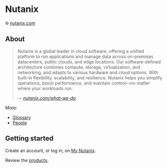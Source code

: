 # Nutanix

🌐 [nutanix.com](https://www.nutanix.com/)

## About

> Nutanix is a global leader in cloud software, offering a unified platform to run applications and manage data across on-premises datacenters, public clouds, and edge locations.
> Our software-defined architecture combines compute, storage, virtualization, and networking, and adapts to various hardware and cloud options.
> With built-in flexibility, scalability, and resilience, Nutanix helps you simplify operations, boost performance, and maintain control—no matter where your workloads run.
>
> &mdash; _[nutanix.com/what-we-do](https://www.nutanix.com/what-we-do)_

More:

* [Glossary](glossary.md)
* [People](people.md)

## Getting started

Create an account, or log in, on [My Nutanix](https://my.nutanix.com/).

Review the [products](products.md).
